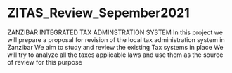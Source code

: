 # ZITAS_Review_Sepember2021
ZANZIBAR INTEGRATED TAX ADMINSTRATION SYSTEM
In this project we will prepare a proposal for revision of the local tax administration system in Zanzibar
We aim to study and review the existing Tax systems in place
We will try to analyze all the taxes applicable laws and use them as the source of review for this purpose


